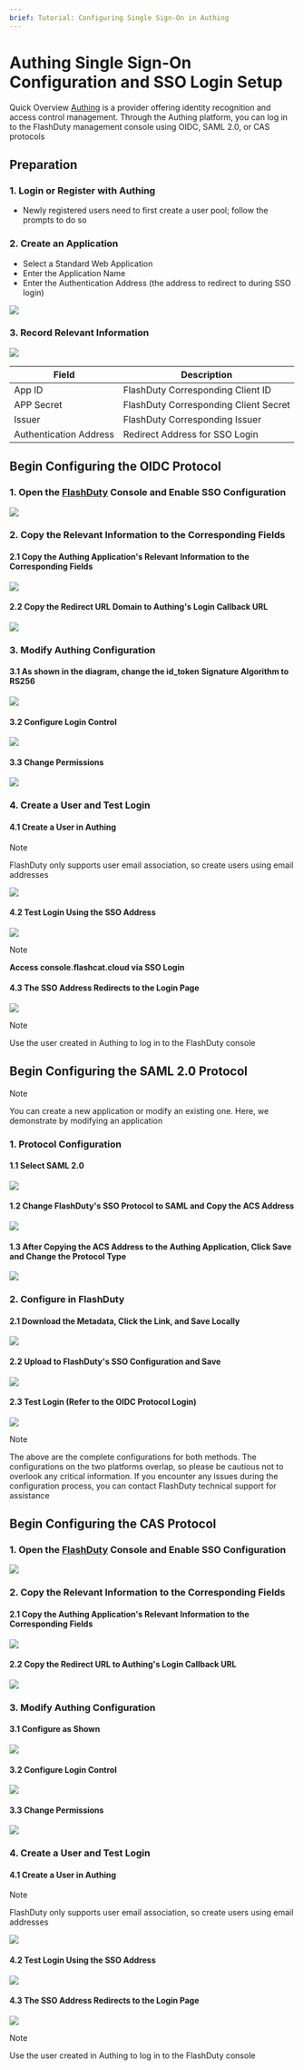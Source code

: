 ```yaml
---
brief: Tutorial: Configuring Single Sign-On in Authing
---
```


# Authing Single Sign-On Configuration and SSO Login Setup

Quick Overview
[Authing](https://www.authing.cn/) is a provider offering identity recognition and access control management. Through the Authing platform, you can log in to the FlashDuty management console using OIDC, SAML 2.0, or CAS protocols

## Preparation
### 1. Login or Register with Authing
- Newly registered users need to first create a user pool; follow the prompts to do so
### 2. Create an Application
- Select a Standard Web Application
- Enter the Application Name
- Enter the Authentication Address (the address to redirect to during SSO login)

![](https://fcdoc.github.io/img/rFaOo-DGswfKSPSbWGS-FebSKSdFDAaJo3_ZHWgK_wQ.avif)

### 3. Record Relevant Information

![](https://fcdoc.github.io/img/fGGU2F0PnKeRglPMvHaQN3TN_CfapC7bCv3_Vy8BfOU.avif)

|Field|Description|
|---|---|
|App ID|FlashDuty Corresponding Client ID|
|APP Secret|FlashDuty Corresponding Client Secret|
|Issuer|FlashDuty Corresponding Issuer|
|Authentication Address|Redirect Address for SSO Login|

## Begin Configuring the OIDC Protocol
### 1. Open the [FlashDuty](console.flashcat.cloud) Console and Enable SSO Configuration

![](https://fcdoc.github.io/img/KZ0bU4AgfrxBFrbiDy_aMlMw0OAovw8d5iX6eDbvV4s.avif)

### 2. Copy the Relevant Information to the Corresponding Fields

#### 2.1 Copy the Authing Application's Relevant Information to the Corresponding Fields
![](https://fcdoc.github.io/img/EnWuL87KZb8WkGRFWWeCbuL71AKXlskG4mXl5pa5lIo.avif)

#### 2.2 Copy the Redirect URL Domain to Authing's Login Callback URL

![](https://fcdoc.github.io/img/AeIek4wYqa6GcRPqBYxP7FumgpZzgc1LD_x0ZqYbf6s.avif)

### 3. Modify Authing Configuration

#### 3.1 As shown in the diagram, change the id_token Signature Algorithm to RS256

![](https://fcdoc.github.io/img/wcUYTZJtdrz7pJK07m203p9XGGmKdgmHGB1t5MGH8s0.avif)

#### 3.2 Configure Login Control

![](https://fcdoc.github.io/img/Q99TWiFqHE9MZVkQS7Bq3SO0hoOPIWpNBff8OvZtCxY.avif)

#### 3.3 Change Permissions

![](https://fcdoc.github.io/img/xz9eG4P2Cx6LhdzB5gqUU0FHtO7wahe-nEhelpSCRW0.avif)

### 4. Create a User and Test Login

#### 4.1 Create a User in Authing

> [!NOTE]
> FlashDuty only supports user email association, so create users using email addresses

![](https://fcdoc.github.io/img/wJC3EQjcBkksln8c1Yetxw-EqkMQpM7O-3nGITx7604.avif)

#### 4.2 Test Login Using the SSO Address

![](https://fcdoc.github.io/img/z9i-MqlbSY5iUstNJ8ApL8MPmY9otvMtB1aUxVMSSaY.avif)

> [!NOTE]
> **Access console.flashcat.cloud via SSO Login**

#### 4.3 The SSO Address Redirects to the Login Page

![](https://fcdoc.github.io/img/te7WxbegivYwwq0vTcN4i_v8Z8eO5TctotvNNbMQhbE.avif)

> [!NOTE]
> Use the user created in Authing to log in to the FlashDuty console

## Begin Configuring the SAML 2.0 Protocol

> [!NOTE]
> You can create a new application or modify an existing one. Here, we demonstrate by modifying an application

### 1. Protocol Configuration

#### 1.1 Select SAML 2.0

![](https://fcdoc.github.io/img/FLJsSEpdqdy0U4HsEClrmG0ynti-TiKoxv7eyEsiNs4.avif)

#### 1.2 Change FlashDuty's SSO Protocol to SAML and Copy the ACS Address

![](https://fcdoc.github.io/img/QrzVo2DKOIUF4ueiMMN5d1-svypFEEiB774hYJ57SiI.avif)

#### 1.3 After Copying the ACS Address to the Authing Application, Click Save and Change the Protocol Type

![](https://fcdoc.github.io/img/WEk3joVymAUwHiKpW8_6FEBoitqmF5TDKH_h4sCGIKw.avif)

### 2. Configure in FlashDuty

#### 2.1 Download the Metadata, Click the Link, and Save Locally

![](https://fcdoc.github.io/img/heB07DtLDMuL9U9fpAKCl7VXrRrWY4uNNgDT_Xiwfj4.avif)

#### 2.2 Upload to FlashDuty's SSO Configuration and Save

![](https://fcdoc.github.io/img/5p4rgQ127lvqz9vVtvR1gNjjTys9uMmDvax0iJzn8BI.avif)

#### 2.3 Test Login (Refer to the OIDC Protocol Login)
![](https://fcdoc.github.io/img/te7WxbegivYwwq0vTcN4i_v8Z8eO5TctotvNNbMQhbE.avif)

> [!NOTE]
> The above are the complete configurations for both methods. The configurations on the two platforms overlap, so please be cautious not to overlook any critical information. If you encounter any issues during the configuration process, you can contact FlashDuty technical support for assistance

## Begin Configuring the CAS Protocol
### 1. Open the [FlashDuty](console.flashcat.cloud) Console and Enable SSO Configuration

![](https://fcdoc.github.io/img/KZ0bU4AgfrxBFrbiDy_aMlMw0OAovw8d5iX6eDbvV4s.avif)

### 2. Copy the Relevant Information to the Corresponding Fields

#### 2.1 Copy the Authing Application's Relevant Information to the Corresponding Fields
![](https://fcdoc.github.io/img/_zRk5lRlLaIJ2pR5Gn3G_AJRG1l1a5Ge9zlaZXWdArQ.avif)

#### 2.2 Copy the Redirect URL to Authing's Login Callback URL

![](https://fcdoc.github.io/img/y33ADY93aySH--oBiwzD_DzD6lRm8J_E-UkVrWXxliQ.avif)

### 3. Modify Authing Configuration

#### 3.1 Configure as Shown

![](https://fcdoc.github.io/img/_e5BujT71dx4Lh5uiaNcvgIxEL493d5n2rZXWfnEB78.avif)

#### 3.2 Configure Login Control

![](https://fcdoc.github.io/img/Q99TWiFqHE9MZVkQS7Bq3SO0hoOPIWpNBff8OvZtCxY.avif)

#### 3.3 Change Permissions

![](https://fcdoc.github.io/img/xz9eG4P2Cx6LhdzB5gqUU0FHtO7wahe-nEhelpSCRW0.avif)

### 4. Create a User and Test Login

#### 4.1 Create a User in Authing

> [!NOTE]
> FlashDuty only supports user email association, so create users using email addresses

![](https://fcdoc.github.io/img/wJC3EQjcBkksln8c1Yetxw-EqkMQpM7O-3nGITx7604.avif)

#### 4.2 Test Login Using the SSO Address

![](https://fcdoc.github.io/img/dII3AxQNII7gMXCoB0qo_PNjiVrH1km-IBFJTjlGKxY.avif)

#### 4.3 The SSO Address Redirects to the Login Page

![](https://fcdoc.github.io/img/te7WxbegivYwwq0vTcN4i_v8Z8eO5TctotvNNbMQhbE.avif)

> [!NOTE]
> Use the user created in Authing to log in to the FlashDuty console